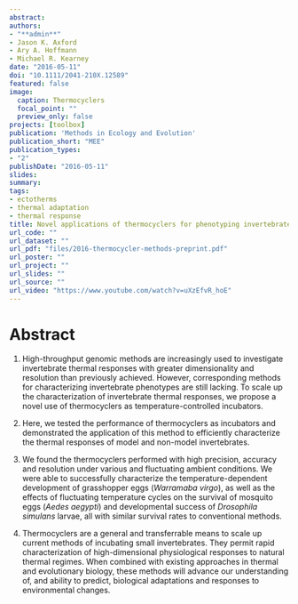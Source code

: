 ```yaml
---
abstract: 
authors:
- "**admin**"
- Jason K. Axford
- Ary A. Hoffmann 
- Michael R. Kearney
date: "2016-05-11"
doi: "10.1111/2041-210X.12589"
featured: false
image:
  caption: Thermocyclers
  focal_point: ""
  preview_only: false
projects: [toolbox]
publication: 'Methods in Ecology and Evolution'
publication_short: "MEE"
publication_types:
- "2"
publishDate: "2016-05-11"
slides: 
summary: 
tags:
- ectotherms
- thermal adaptation
- thermal response
title: Novel applications of thermocyclers for phenotyping invertebrate thermal responses
url_code: ""
url_dataset: ""
url_pdf: "files/2016-thermocycler-methods-preprint.pdf"
url_poster: ""
url_project: ""
url_slides: ""
url_source: ""
url_video: "https://www.youtube.com/watch?v=uXzEfvR_hoE"
---
```


# Abstract

1. High-throughput genomic methods are increasingly used to investigate invertebrate thermal responses with greater dimensionality and resolution than previously achieved. However, corresponding methods for characterizing invertebrate phenotypes are still lacking. To scale up the characterization of invertebrate thermal responses, we propose a novel use of thermocyclers as temperature-controlled incubators. 

2. Here, we tested the performance of thermocyclers as incubators and demonstrated the application of this method to efficiently characterize the thermal responses of model and non-model invertebrates. 

3. We found the thermocyclers performed with high precision, accuracy and resolution under various and fluctuating ambient conditions. We were able to successfully characterize the temperature-dependent development of grasshopper eggs (*Warramaba virgo*), as well as the effects of fluctuating temperature cycles on the survival of mosquito eggs (*Aedes aegypti*) and developmental success of *Drosophila simulans* larvae, all with similar survival rates to conventional methods. 

4. Thermocyclers are a general and transferrable means to scale up current methods of incubating small invertebrates. They permit rapid characterization of high-dimensional physiological responses to natural thermal regimes. When combined with existing approaches in thermal and evolutionary biology, these methods will advance our understanding of, and ability to predict, biological adaptations and responses to environmental changes.
